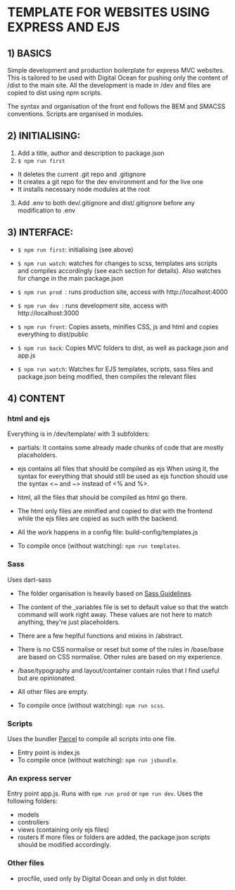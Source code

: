 
# TEMPLATE FOR WEBSITES USING EXPRESS AND EJS





## 1) BASICS
Simple development and production boilerplate for express MVC websites.
This is tailored to be used with Digital Ocean for pushing only the content of /dist to the main site.
All the development is made in /dev and files are copied to dist using npm scripts.

The syntax and organisation of the front end follows the BEM and SMACSS conventions.
Scripts are organised in modules.





## 2) INITIALISING:

1. Add a title, author and description to package.json
2. `$ npm run first`
- It deletes the current .git repo and .gitignore
- It creates a git repo for the dev environment and for the live one
- It installs necessary node modules at the root
3. Add .env to both dev/.gitignore and dist/.gitignore before any modification to .env





## 3) INTERFACE:

- `$ npm run first`: initialising (see above)
- `$ npm run watch`: watches for changes to scss, templates ans scripts and compiles accordingly (see each section for details). Also watches for change in the main package.json
- `$ npm run prod `: runs production site, access with http://localhost:4000
- `$ npm run dev `: runs development site, access with http://localhost:3000

- `$ npm run front`: Copies assets, minifies CSS, js and html and copies everything to dist/public
- `$ npm run back`: Copies MVC folders to dist, as well as package.json and app.js

- `$ npm run watch`: Watches for EJS templates, scripts, sass files  and package.json being modified, then compiles the relevant files





## 4) CONTENT

### html and ejs
Everything is in /dev/template/ with 3 subfolders:
- partials:
It contains some already made chunks of code that are mostly placeholders.
- ejs contains all files that should be compiled as ejs
When using it, the syntax for everything that should still be used as ejs function
should use the syntax <~ and ~> instead of <% and %>.
- html, all the files that should be compiled as html go there.

- The html only files are minified and copied to dist with the frontend
while the ejs files are copied as such with the backend.

- All the work happens in a config file: build-config/templates.js

- To compile once (without watching): `npm run templates`.



### Sass
Uses dart-sass

- The folder organisation is heavily based on [Sass Guidelines](http://sass-guidelin.es/).
- The content of the _variables file is set to default value so that the watch command will work right away. These values are not here to match anything, they're just placeholders.
- There are a few heplful functions and mixins in /abstract.
- There is no CSS normalise or reset but some of the rules in /base/base are based on CSS normalise. Other rules are based on my experience.
- /base/typography and layout/container contain rules that I find useful but are opinionated.
- All other files are empty.

- To compile once (without watching): `npm run scss`.



### Scripts
Uses the bundler [Parcel](https://www.npmjs.com/package/parcel/v/2.11.0) to compile all scripts into one file.

- Entry point is index.js
- To compile once (without watching): `npm run jsbundle`.



### An express server
Entry point app.js.
Runs with `npm run prod` or `npm run dev`.
Uses the following folders:
- models
- controllers
- views (containing only ejs files)
- routers
If more files or folders are added, the package.json scripts should be modified accordingly.



### Other files
- procfile, used only by Digital Ocean and only in dist folder.
